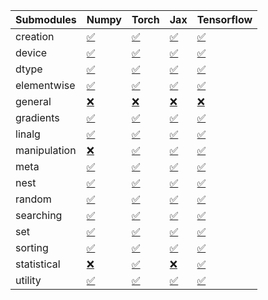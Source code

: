 | Submodules   | Numpy                                                                                                                           | Torch                                                                                                                           | Jax                                                                                                                             | Tensorflow                                                                                                                      |
|:-------------|:--------------------------------------------------------------------------------------------------------------------------------|:--------------------------------------------------------------------------------------------------------------------------------|:--------------------------------------------------------------------------------------------------------------------------------|:--------------------------------------------------------------------------------------------------------------------------------|
| creation     | <a href="https://github.com/unifyai/ivy/runs/8274083327?check_suite_focus=true" rel="noopener noreferrer" target="_blank">✅</a> | <a href="https://github.com/unifyai/ivy/runs/8274086056?check_suite_focus=true" rel="noopener noreferrer" target="_blank">✅</a> | <a href="https://github.com/unifyai/ivy/runs/8274088845?check_suite_focus=true" rel="noopener noreferrer" target="_blank">✅</a> | <a href="https://github.com/unifyai/ivy/runs/8274091693?check_suite_focus=true" rel="noopener noreferrer" target="_blank">✅</a> |
| device       | <a href="https://github.com/unifyai/ivy/runs/8274083543?check_suite_focus=true" rel="noopener noreferrer" target="_blank">✅</a> | <a href="https://github.com/unifyai/ivy/runs/8274086217?check_suite_focus=true" rel="noopener noreferrer" target="_blank">✅</a> | <a href="https://github.com/unifyai/ivy/runs/8274089043?check_suite_focus=true" rel="noopener noreferrer" target="_blank">✅</a> | <a href="https://github.com/unifyai/ivy/runs/8274091850?check_suite_focus=true" rel="noopener noreferrer" target="_blank">✅</a> |
| dtype        | <a href="https://github.com/unifyai/ivy/runs/8274083739?check_suite_focus=true" rel="noopener noreferrer" target="_blank">✅</a> | <a href="https://github.com/unifyai/ivy/runs/8274086425?check_suite_focus=true" rel="noopener noreferrer" target="_blank">✅</a> | <a href="https://github.com/unifyai/ivy/runs/8274089223?check_suite_focus=true" rel="noopener noreferrer" target="_blank">✅</a> | <a href="https://github.com/unifyai/ivy/runs/8274091993?check_suite_focus=true" rel="noopener noreferrer" target="_blank">✅</a> |
| elementwise  | <a href="https://github.com/unifyai/ivy/runs/8274083870?check_suite_focus=true" rel="noopener noreferrer" target="_blank">✅</a> | <a href="https://github.com/unifyai/ivy/runs/8274086568?check_suite_focus=true" rel="noopener noreferrer" target="_blank">✅</a> | <a href="https://github.com/unifyai/ivy/runs/8274089397?check_suite_focus=true" rel="noopener noreferrer" target="_blank">✅</a> | <a href="https://github.com/unifyai/ivy/runs/8274092113?check_suite_focus=true" rel="noopener noreferrer" target="_blank">✅</a> |
| general      | <a href="https://github.com/unifyai/ivy/runs/8274084008?check_suite_focus=true" rel="noopener noreferrer" target="_blank">❌</a> | <a href="https://github.com/unifyai/ivy/runs/8274086757?check_suite_focus=true" rel="noopener noreferrer" target="_blank">❌</a> | <a href="https://github.com/unifyai/ivy/runs/8274089594?check_suite_focus=true" rel="noopener noreferrer" target="_blank">❌</a> | <a href="https://github.com/unifyai/ivy/runs/8274092276?check_suite_focus=true" rel="noopener noreferrer" target="_blank">❌</a> |
| gradients    | <a href="https://github.com/unifyai/ivy/runs/8274084156?check_suite_focus=true" rel="noopener noreferrer" target="_blank">✅</a> | <a href="https://github.com/unifyai/ivy/runs/8274086984?check_suite_focus=true" rel="noopener noreferrer" target="_blank">✅</a> | <a href="https://github.com/unifyai/ivy/runs/8274089787?check_suite_focus=true" rel="noopener noreferrer" target="_blank">✅</a> | <a href="https://github.com/unifyai/ivy/runs/8274092449?check_suite_focus=true" rel="noopener noreferrer" target="_blank">✅</a> |
| linalg       | <a href="https://github.com/unifyai/ivy/runs/8274084285?check_suite_focus=true" rel="noopener noreferrer" target="_blank">✅</a> | <a href="https://github.com/unifyai/ivy/runs/8274087178?check_suite_focus=true" rel="noopener noreferrer" target="_blank">✅</a> | <a href="https://github.com/unifyai/ivy/runs/8274089929?check_suite_focus=true" rel="noopener noreferrer" target="_blank">✅</a> | <a href="https://github.com/unifyai/ivy/runs/8274092613?check_suite_focus=true" rel="noopener noreferrer" target="_blank">✅</a> |
| manipulation | <a href="https://github.com/unifyai/ivy/runs/8274084496?check_suite_focus=true" rel="noopener noreferrer" target="_blank">❌</a> | <a href="https://github.com/unifyai/ivy/runs/8274087369?check_suite_focus=true" rel="noopener noreferrer" target="_blank">✅</a> | <a href="https://github.com/unifyai/ivy/runs/8274090089?check_suite_focus=true" rel="noopener noreferrer" target="_blank">✅</a> | <a href="https://github.com/unifyai/ivy/runs/8274092811?check_suite_focus=true" rel="noopener noreferrer" target="_blank">✅</a> |
| meta         | <a href="https://github.com/unifyai/ivy/runs/8274084619?check_suite_focus=true" rel="noopener noreferrer" target="_blank">✅</a> | <a href="https://github.com/unifyai/ivy/runs/8274087581?check_suite_focus=true" rel="noopener noreferrer" target="_blank">✅</a> | <a href="https://github.com/unifyai/ivy/runs/8274090277?check_suite_focus=true" rel="noopener noreferrer" target="_blank">✅</a> | <a href="https://github.com/unifyai/ivy/runs/8274093035?check_suite_focus=true" rel="noopener noreferrer" target="_blank">✅</a> |
| nest         | <a href="https://github.com/unifyai/ivy/runs/8274084853?check_suite_focus=true" rel="noopener noreferrer" target="_blank">✅</a> | <a href="https://github.com/unifyai/ivy/runs/8274087742?check_suite_focus=true" rel="noopener noreferrer" target="_blank">✅</a> | <a href="https://github.com/unifyai/ivy/runs/8274090456?check_suite_focus=true" rel="noopener noreferrer" target="_blank">✅</a> | <a href="https://github.com/unifyai/ivy/runs/8274093219?check_suite_focus=true" rel="noopener noreferrer" target="_blank">✅</a> |
| random       | <a href="https://github.com/unifyai/ivy/runs/8274084992?check_suite_focus=true" rel="noopener noreferrer" target="_blank">✅</a> | <a href="https://github.com/unifyai/ivy/runs/8274087868?check_suite_focus=true" rel="noopener noreferrer" target="_blank">✅</a> | <a href="https://github.com/unifyai/ivy/runs/8274090601?check_suite_focus=true" rel="noopener noreferrer" target="_blank">✅</a> | <a href="https://github.com/unifyai/ivy/runs/8274093436?check_suite_focus=true" rel="noopener noreferrer" target="_blank">✅</a> |
| searching    | <a href="https://github.com/unifyai/ivy/runs/8274085146?check_suite_focus=true" rel="noopener noreferrer" target="_blank">✅</a> | <a href="https://github.com/unifyai/ivy/runs/8274088021?check_suite_focus=true" rel="noopener noreferrer" target="_blank">✅</a> | <a href="https://github.com/unifyai/ivy/runs/8274090787?check_suite_focus=true" rel="noopener noreferrer" target="_blank">✅</a> | <a href="https://github.com/unifyai/ivy/runs/8274093687?check_suite_focus=true" rel="noopener noreferrer" target="_blank">✅</a> |
| set          | <a href="https://github.com/unifyai/ivy/runs/8274085342?check_suite_focus=true" rel="noopener noreferrer" target="_blank">✅</a> | <a href="https://github.com/unifyai/ivy/runs/8274088140?check_suite_focus=true" rel="noopener noreferrer" target="_blank">✅</a> | <a href="https://github.com/unifyai/ivy/runs/8274090939?check_suite_focus=true" rel="noopener noreferrer" target="_blank">✅</a> | <a href="https://github.com/unifyai/ivy/runs/8274093846?check_suite_focus=true" rel="noopener noreferrer" target="_blank">✅</a> |
| sorting      | <a href="https://github.com/unifyai/ivy/runs/8274085577?check_suite_focus=true" rel="noopener noreferrer" target="_blank">✅</a> | <a href="https://github.com/unifyai/ivy/runs/8274088302?check_suite_focus=true" rel="noopener noreferrer" target="_blank">✅</a> | <a href="https://github.com/unifyai/ivy/runs/8274091097?check_suite_focus=true" rel="noopener noreferrer" target="_blank">✅</a> | <a href="https://github.com/unifyai/ivy/runs/8274093995?check_suite_focus=true" rel="noopener noreferrer" target="_blank">✅</a> |
| statistical  | <a href="https://github.com/unifyai/ivy/runs/8274085773?check_suite_focus=true" rel="noopener noreferrer" target="_blank">❌</a> | <a href="https://github.com/unifyai/ivy/runs/8274088462?check_suite_focus=true" rel="noopener noreferrer" target="_blank">✅</a> | <a href="https://github.com/unifyai/ivy/runs/8274091313?check_suite_focus=true" rel="noopener noreferrer" target="_blank">❌</a> | <a href="https://github.com/unifyai/ivy/runs/8274094139?check_suite_focus=true" rel="noopener noreferrer" target="_blank">✅</a> |
| utility      | <a href="https://github.com/unifyai/ivy/runs/8274085919?check_suite_focus=true" rel="noopener noreferrer" target="_blank">✅</a> | <a href="https://github.com/unifyai/ivy/runs/8274088649?check_suite_focus=true" rel="noopener noreferrer" target="_blank">✅</a> | <a href="https://github.com/unifyai/ivy/runs/8274091542?check_suite_focus=true" rel="noopener noreferrer" target="_blank">✅</a> | <a href="https://github.com/unifyai/ivy/runs/8274094307?check_suite_focus=true" rel="noopener noreferrer" target="_blank">✅</a> |